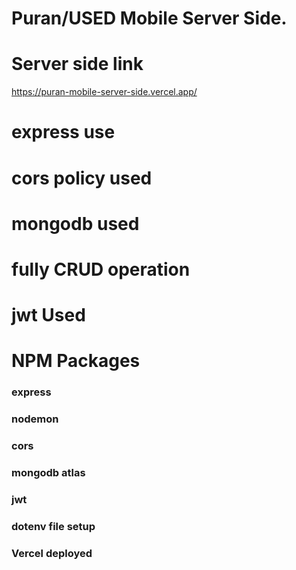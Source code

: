 # Puran/USED Mobile Server Side.

# Server side link
https://puran-mobile-server-side.vercel.app/

# express use
# cors policy used
# mongodb used
# fully CRUD operation
# jwt Used

# NPM Packages
### express 
### nodemon 
### cors 
### mongodb atlas
### jwt
### dotenv file setup
### Vercel deployed